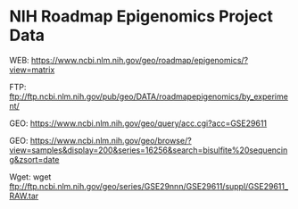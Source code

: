 # NIH Roadmap Epigenomics Project Data

WEB: https://www.ncbi.nlm.nih.gov/geo/roadmap/epigenomics/?view=matrix

FTP: ftp://ftp.ncbi.nlm.nih.gov/pub/geo/DATA/roadmapepigenomics/by_experiment/

GEO: https://www.ncbi.nlm.nih.gov/geo/query/acc.cgi?acc=GSE29611

GEO: https://www.ncbi.nlm.nih.gov/geo/browse/?view=samples&display=200&series=16256&search=bisulfite%20sequencing&zsort=date

Wget: wget ftp://ftp.ncbi.nlm.nih.gov/geo/series/GSE29nnn/GSE29611/suppl/GSE29611_RAW.tar
